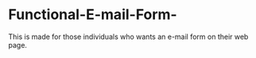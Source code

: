 # Functional-E-mail-Form-
This is made for those individuals who wants an e-mail form on their web page. 
